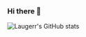 ### Hi there 👋

![Laugerr's GitHub stats](https://github-readme-stats.vercel.app/api?username=Laugerr&show_icons=true&theme=onedark)

